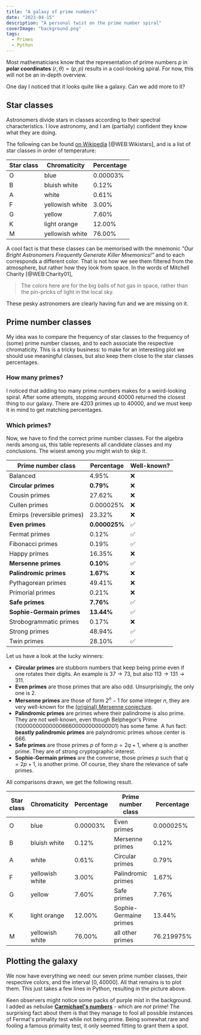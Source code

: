 ```yaml
---
title: "A galaxy of prime numbers"
date: "2023-04-15"
description: "A personal twist on the prime number spiral"
coverImage: "background.png"
tags:
  - Primes
  - Python
---
```


Most mathematicians know that the representation of prime numbers $p$ in **polar coordinates** $(r,\theta) = (p,p)$ results in a cool-looking spiral. For now, this will not be an in-depth overview.

One day I noticed that it looks quite like a galaxy. Can we add more to it?

## Star classes

Astronomers divide stars in classes according to their spectral characteristics. I love astronomy, and I am (partially) confident they know what they are doing. 

The following can be found [on Wikipedia](https://en.wikipedia.org/wiki/Stellar_classification#Harvard_spectral_classification) [@WEB:Wikistars], and is a list of star classes in order of temperature:

| Star class   | Chromaticity    | Percentage | 
|--------------|-----------------|------------|
| O            | blue            | 0.00003%   | 
| B            | bluish white    | 0.12%      | 
| A            | white           | 0.61%      |
| F            | yellowish white | 3.00%      |
| G            | yellow          | 7.60%      |
| K            | light orange    | 12.00%     |
| M            | yellowish white | 76.00%      |


A cool fact is that these classes can be memorised with the mnemonic *"Our Bright Astronomers Frequently Generate Killer Mnemonics!"* and to each corresponds a different color. That is not how we see them filtered from the atmosphere, but rather how they look from space. In the words of Mitchell Charity [@WEB:Charity01],
> The colors here are for the big balls of hot gas in space, rather than the pin-pricks of light in the local sky. 

These pesky astronomers are clearly having fun and we are missing on it.

## Prime number classes

My idea was to compare the frequency of star classes to the frequency of (some) prime number classes, and to each associate the respective chromaticity. This is a tricky business: to make for an interesting plot we should use meaningful classes, but also keep them close to the star classes percentages. 

### How many primes?

I noticed that adding too many prime numbers makes for a weird-looking spiral. After some attempts, stopping around $40000$ returned the closest thing to our galaxy. There are $4203$ primes up to $40000$, and we must keep it in mind to get matching percentages.

### Which primes? 

Now, we have to find the correct prime number classes.
For the algebra nerds among us, this table represents all candidate classes and my conclusions. The wisest among you might wish to skip it.

| Prime number class          | Percentage      | Well-known? |
|-----------------------------|-----------------|-------------|
| Balanced                    | 4.95%           |   ❌        |
| **Circular primes**         | **0.79%**       |   ❌        |
| Cousin primes               | 27.62%          |   ❌        |
| Cullen primes               | 0.000025%       |   ❌        |
| Emirps (reversible primes)  | 23.32%          |   ❌        |
| **Even primes**             | **0.000025%**   |   ✅        |
| Fermat primes               | 0.12%           |   ✅        |
| Fibonacci primes            | 0.19%           |   ✅        |
| Happy primes                | 16.35%          |   ❌        |
| **Mersenne primes**         | **0.10%**       |   ✅        |
| **Palindromic primes**      | **1.67%**       |   ❌        |
| Pythagorean primes          | 49.41%          |   ❌        |
| Primorial primes            | 0.21%           |   ❌        |
| **Safe primes**             | **7.76%**       |   ✅        |
| **Sophie-Germain primes**   | **13.44%**      |   ✅        |
| Strobogrammatic primes      | 0.17%           |   ❌        |
| Strong primes               | 48.94%          |   ✅        |
| Twin primes                 | 28.10%          |   ✅        |

Let us have a look at the lucky winners:
- **Circular primes** are stubborn numbers that keep being prime even if one rotates their digits. An example is $37\rightarrow73$, but also $113\rightarrow131\rightarrow311$.
- **Even primes** are those primes that are also odd. Unsurprisingly, the only one is $2$.
- **Mersenne primes** are those of form $2^n-1$ for some integer $n$, they are very well-known for the [(original) Mersenne conjecture](https://en.wikipedia.org/wiki/Mersenne_conjectures#Original_Mersenne_conjecture).
- **Palindromic primes** are primes where their palindrome is also prime. They are not well-known, even though Belphegor's Prime ($1000000000000066600000000000001$) has some fame. A fun fact: **beastly palindromic primes** are palyndromic primes whose center is $666$.
- **Safe primes** are those primes $p$ of form $p=2q+1$, where $q$ is another prime. They are of strong cryptographic interest.
- **Sophie-Germain primes** are the converse, those primes $p$ such that $q=2p+1$, is another prime. Of course, they share the relevance of safe primes.

All comparisons drawn, we get the following result.

| Star class   | Chromaticity    | Percentage | Prime number class     | Percentage  |
|--------------|-----------------|------------|------------------------|-------------|
| O            | blue            | 0.00003%   | Even primes            | 0.000025%   |
| B            | bluish white    | 0.12%      | Mersenne primes        | 0.12%       |
| A            | white           | 0.61%      | Circular primes        | 0.79%       |
| F            | yellowish white | 3.00%      | Palindromic primes     | 1.67%       |
| G            | yellow          | 7.60%      | Safe primes            | 7.76%       |
| K            | light orange    | 12.00%     | Sophie-Germaine primes | 13.44%      |
| M            | yellowish white | 76.00%      | all other primes      | 76.219975%  |

## Plotting the galaxy

We now have everything we need: our seven prime number classes, their respective colors, and the interval $[0,40000]$. All that remains is to plot them. This just takes a few lines in Python, resulting in the picture above.

Keen observers might notice some packs of purple mist in the background. I added as nebulae [**Carmichael's numbers**](https://en.wikipedia.org/wiki/Carmichael_number) - which are *not* prime! The surprising fact about them is that they manage to fool all possible instances of Fermat's primality test while not being prime. Being somewhat rare and fooling a famous primality test, it only seemed fitting to grant them a spot.

